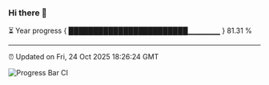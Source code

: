 ### Hi there 👋

⏳ Year progress { ████████████████████████▁▁▁▁▁▁ } 81.31 %

---

⏰ Updated on Fri, 24 Oct 2025 18:26:24 GMT

![Progress Bar CI](https://github.com/liununu/liununu/workflows/Progress%20Bar%20CI/badge.svg)
